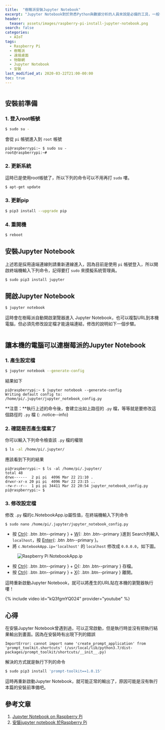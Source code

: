 ```yaml
---
title:  "樹莓派安裝Jupyter Notebook"
excerpt: "Jupyter Notebook對於熟悉Python與數據分析的人員來說是必備的工具，一般都是在安裝電腦上，而樹莓派也支援這個工具的安裝！"
header:
  teaser: assets/images/raspberry-pi-install-jupyter-notebook.png
search: false
categories: 
  - AIoT
tags:
  - Raspberry Pi
  - 樹莓派
  - 遠端桌面
  - 物聯網
  - Jupyter Notebook
  - 安裝
last_modified_at: 2020-03-22T21:00-00:00
toc: true
---
```

<figure class="align-center">
  <img src="{{ site.url }}{{ site.baseurl }}/assets/images/raspberry-pi-install-jupyter-notebook.png" alt="">
</figure> 

## 安裝前準備
### 1. 登入root帳號
```bash
$ sudo su -
```
會從 `pi` 帳號進入到 `root` 帳號
```
pi@raspberrypi:~ $ sudo su -
root@raspberrypi:~# 
```

### 2. 更新系統
這時已是使用root帳號了，所以下列的命令可以不用再打 `sudo` 嘍。
```bash
$ apt-get update
```

### 3. 更新pip
```bash
$ pip3 install --upgrade pip
```

### 4. 重開機
```bash
$ reboot
```

## 安裝Jupyter Notebook
上述若是採用遠端連線則請重新連線進入，因為目前是使用 `pi` 帳號登入，所以開啟終端機輸入下列命令，記得要打 `sudo` 來摸擬系統管理員。
```bash
$ sudo pip3 install jupyter
```

## 開啟Jupyter Notebook
```bash
$ jupyter notebook
```
這時會在樹莓派自動開啟瀏覽器進入 Jupyter Notebook，也可以複製URL到本機電腦，但必須先修改設定檔才能遠端連結，修改的說明如下一個步驟。
<figure class="align-center">
  <img src="{{ site.url }}{{ site.baseurl }}/assets/images/raspberry-pi-jupyter-notebook.png" alt="">
</figure> 


## 讓本機的電腦可以連樹莓派的Jupyter Notebook
### 1. 產生設定檔
```bash
$ jupyter notebook --generate-config
```
結果如下
```
pi@raspberrypi:~ $ jupyter notebook --generate-config
Writing default config to: /home/pi/.jupyter/jupyter_notebook_config.py
```
**注意：**執行上述的命令後，會建立出如上路徑的 `.py` 檔，等等就是要修改這個路徑的 `.py` 檔
{: .notice--info}

### 2. 確認是否產生檔案了
你可以輸入下列命令檢查該 `.py` 檔的權限
```bash
$ ls -al /home/pi/.jupyter/
```
應該看到下列的結果
```
pi@raspberrypi:~ $ ls -al /home/pi/.jupyter/
total 48
drwx------  2 pi pi  4096 Mar 22 21:10 .
drwxr-xr-x 20 pi pi  4096 Mar 22 23:15 ..
-rw-r--r--  1 pi pi 34411 Mar 22 20:54 jupyter_notebook_config.py
pi@raspberrypi:~ $ 
```

### 3. 修改設定檔
修改 `.py` 檔的c.NotebookApp.ip屬性值，在終端機輸入下列命令
```
$ sudo nano /home/pi/.jupyter/jupyter_notebook_config.py
```
* 按 [Ctrl](#link){: .btn .btn--primary } + [W](#link){: .btn .btn--primary }進到 Search列輸入 `localhost`，按 [Enter](#link){: .btn .btn--primary }。
* 將 `c.NotebookApp.ip='localhost'` 的 `localhost` 修改成 `0.0.0.0`，如下圖。

<figure>
  <img src="{{ '/assets/images/raspberry-pi-jupyter-notebookapp-ip.png' | relative_url }}" alt="Raspberry Pi NotebookApp.ip">
</figure>

* 按 [Ctrl](#link){: .btn .btn--primary } + [O](#link){: .btn .btn--primary } 存檔。
* 按 [Ctrl](#link){: .btn .btn--primary } + [X](#link){: .btn .btn--primary } 離開。

這時重新啟動Jupyter Notebook，就可以將產生的URL貼在本機的瀏覽器執行嘍！

{% include video id="kQ3fgmYQ024" provider="youtube" %}


## 心得
在安裝Jupyter Notebook曾遇到過，可以正常啟動，但是執行時並沒有把執行結果輸出到畫面。因為在安裝時有出現下列的錯誤
```
ImportError: cannot import name 'create_prompt_application' from 'prompt_toolkit.shortcuts' (/usr/local/lib/python3.7/dist-packages/prompt_toolkit/shortcuts/__init__.py)
```
解決的方式就是執行下列的命令
```bash
$ sudo pip3 install 'prompt-toolkit==1.0.15'
```
這時再重新啟動Jupyter Notebook，就可能正常的輸出了，原因可能是沒有執行本篇的安裝前準備吧。

## 參考文章 ##
1. [Jupyter Notebook on Raspberry Pi](https://www.instructables.com/id/Jupyter-Notebook-on-Raspberry-Pi/)
2. [安裝jupyter notebook 於Raspberry Pi](http://blog.ittraining.com.tw/2018/10/jupyter-notebook-raspberry-pi-3.html)